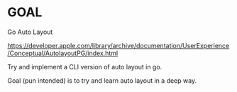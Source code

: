 # GOAL
Go Auto Layout

https://developer.apple.com/library/archive/documentation/UserExperience/Conceptual/AutolayoutPG/index.html

Try and implement a CLI version of auto layout in go.

Goal (pun intended) is to try and learn auto layout in a deep way.

